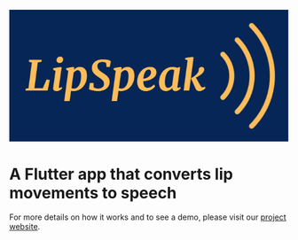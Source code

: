 ![](./images/menu_header.PNG) 

# A Flutter app that converts lip movements to speech  
For more details on how it works and to see a demo, please visit our [project website](https://groups.ischool.berkeley.edu/LIPSPEAK/).

